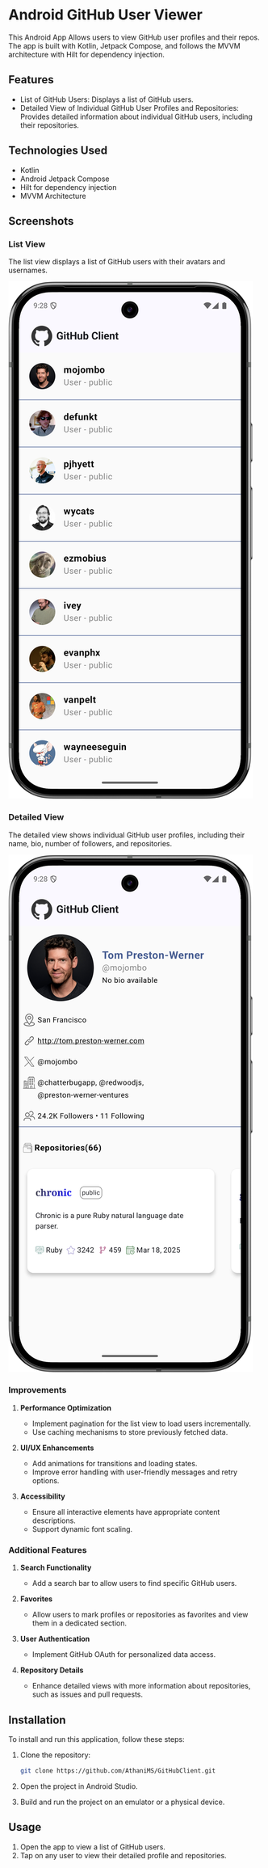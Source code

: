 # Android GitHub User Viewer

This Android App Allows users to view GitHub user profiles and their repos.
The app is built with Kotlin, Jetpack Compose, and follows the MVVM architecture with Hilt for dependency injection.


## Features

- List of GitHub Users: Displays a list of GitHub users.
- Detailed View of Individual GitHub User Profiles and Repositories: Provides detailed information about individual GitHub users, including their repositories.

## Technologies Used
- Kotlin
- Android Jetpack Compose
- Hilt for dependency injection
- MVVM Architecture

## Screenshots

### List View

The list view displays a list of GitHub users with their avatars and usernames.

![List View](screenshots/UserList.png)

### Detailed View

The detailed view shows individual GitHub user profiles, including their name, bio, number of followers, and repositories.

![Detailed View](screenshots/UserDetails.png)

### Improvements

1. **Performance Optimization**
   - Implement pagination for the list view to load users incrementally.
   - Use caching mechanisms to store previously fetched data.

2. **UI/UX Enhancements**
   - Add animations for transitions and loading states.
   - Improve error handling with user-friendly messages and retry options.

3. **Accessibility**
   - Ensure all interactive elements have appropriate content descriptions.
   - Support dynamic font scaling.

### Additional Features

1. **Search Functionality**
   - Add a search bar to allow users to find specific GitHub users.

2. **Favorites**
   - Allow users to mark profiles or repositories as favorites and view them in a dedicated section.

3. **User Authentication**
   - Implement GitHub OAuth for personalized data access.

4. **Repository Details**
   - Enhance detailed views with more information about repositories, such as issues and pull requests.

## Installation

To install and run this application, follow these steps:

1. Clone the repository:
   ```bash
   git clone https://github.com/AthaniMS/GitHubClient.git
   
   ```

2. Open the project in Android Studio.

3. Build and run the project on an emulator or a physical device.

## Usage

1. Open the app to view a list of GitHub users.
2. Tap on any user to view their detailed profile and repositories.
